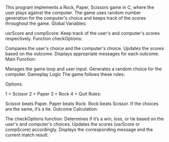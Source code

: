 This program implements a Rock, Paper, Scissors game in C, where the user plays against the computer. The game uses random number generation for the computer's choice and keeps track of the scores throughout the game.
Global Variables:

usrScore and compScore: Keep track of the user's and computer's scores respectively.
Function checkOptions:

Compares the user's choice and the computer's choice.
Updates the scores based on the outcome.
Displays appropriate messages for each outcome.
Main Function:

Manages the game loop and user input.
Generates a random choice for the computer.
Gameplay Logic
The game follows these rules:

Options:

1 = Scissor
2 = Paper
3 = Rock
4 = Quit
Rules:

Scissor beats Paper.
Paper beats Rock.
Rock beats Scissor.
If the choices are the same, it’s a tie.
Outcome Calculation:

The checkOptions function:
Determines if it’s a win, loss, or tie based on the user's and computer's choices.
Updates the scores (usrScore or compScore) accordingly.
Displays the corresponding message and the current match result.
